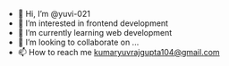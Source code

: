 - 👋 Hi, I’m @yuvi-021
- 👀 I’m interested in frontend development 
- 🌱 I’m currently learning web development 
- 💞️ I’m looking to collaborate on ...
- 📫 How to reach me kumaryuvrajgupta104@gmail.com 

<!---
yuvi-021/yuvi-021 is a ✨ special ✨ repository because its `README.md` (this file) appears on your GitHub profile.
You can click the Preview link to take a look at your changes.
--->
